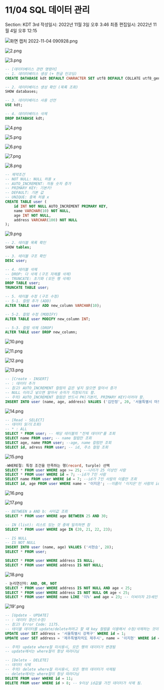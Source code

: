# 11/04 SQL 데이터 관리

Section: KDT 3rd
작성일시: 2022년 11월 3일 오후 3:46
최종 편집일시: 2022년 11월 4일 오후 12:15

![화면 캡처 2022-11-04 090928.png](1104/%25ED%2599%2594%25EB%25A9%25B4_%25EC%25BA%25A1%25EC%25B2%2598_2022-11-04_090928.png)

![2.png](1104/2.png)

![3.png](1104/3.png)

```sql
-- [데이터베이스 관련 명령어]
-- 1. 데이터베이스 생성 (+ 한글 인코딩)
CREATE DATABASE kdt DEFAULT CHARACTER SET utf8 DEFAULT COLLATE utf8_general_ci;

-- 2. 데이터베이스 생성 확인 (목록 조회)
SHOW databases;

-- 3. 데이터베이스 사용 선언
USE kdt;

-- 4. 데이터베이스 삭제
DROP DATABASE kdt;
```

![4.png](1104/4.png)

![5.png](1104/5.png)

![6.png](1104/6.png)

![7.png](1104/7.png)

![8.png](1104/8.png)

```sql
-- 제약조건
-- NOT NULL: NULL 허용 x
-- AUTO_INCREMENT: 자동 숫자 증가
-- PRIMARY KEY: 기본키!
-- DEFAULT: 기본 값
-- UNIQUE: 중복 허용 x
CREATE TABLE user (
    id INT NOT NULL AUTO_INCREMENT PRIMARY KEY,
    name VARCHAR(10) NOT NULL,
    age INT NOT NULL,
    address VARCHAR(100) NOT NULL
);
```

![9.png](1104/9.png)

```sql
-- 2. 테이블 목록 확인
SHOW tables;

-- 3. 테이블 구조 확인
DESC user;

-- 4. 테이블 삭제
-- DROP: 다 삭제 (구조 자체를 삭제)
-- TRUNCATE: 초기화 (모든 행 삭제)
DROP TABLE user;
TRUNCATE TABLE user;

-- 5. 테이블 수정 (구조 수정)
-- 5-1. 칼럼 추가 (ADD)
ALTER TABLE user ADD new_column VARCHAR(10);

-- 5-2. 칼럼 수정 (MODIFY)
ALTER TABLE user MODIFY new_column INT;

-- 5-3. 칼럼 삭제 (DROP)
ALTER TABLE user DROP new_column;
```

![10.png](1104/10.png)

![11.png](1104/11.png)

![12.png](1104/12.png)

![13.png](1104/13.png)

```sql
-- [Create - INSERT]
-- : 데이터 추가
-- 참고) AUTO_INCREMENT 컬럼의 값은 넣지 않으면 알아서 증가
-- NULL 이라고 넣으면 알아서 숫자가 지정되기도 함.
-- 주의) AUTO_INCREMENT 컬럼은 반드시 PK(기본키, PRIMARY KEY)이어야 함.
INSERT INTO user (name, age, address) VALUES ('김민정', 20, '서울특별시 마포구');
```

![14.png](1104/14.png)

```sql
-- [Read - SELECT]
-- 데이터 읽기(조회)
-- * : ALL
SELECT * FROM user; -- 해당 테이블의 "전체 데이터"를 조회
SELECT name FROM user; -- name 컬럼만 조회
SELECT age, name FROM user; --age, name 칼럼만 조회
SELECT id, adress FROM user; -- id, 주소 컬럼 조회
```

![15.png](1104/15.png)

```sql
-WHERE절: 특정 조건을 만족하는 행(record, turple) 선택
SELECT * FROM user WHERE age >= 25; --나이가 25 이상인 사람
SELECT * FROM user WHERE id = 7; --id가 7인 사람
SELECT name FROM user WHERE id = 7; --id가 7인 사람의 이름만 조회
SELECT id, age FROM user WHERE name = '이지은'; --이름이 '이지은'인 사람의 id와 age를 조회
```

![16.png](1104/16.png)

![17.png](1104/17.png)

```sql
-- BETWEEN a AND b: 사이값 조회
SELECT * FROM user WHERE age BETWEEN 25 AND 30;

-- IN (list): 리스트 있는 것 중에 일치하면 참
SELECT * FROM user WHERE age IN (20, 21, 22, 23);

-- IS NULL
-- IS NOT NULL
INSERT INTO user (name, age) VALUES ('서현승', 28);
SELECT * FROM user;

SELECT * FROM user WHERE address IS NULL;
SELECT * FROM user WHERE address IS NOT NULL;
```

![18.png](1104/18.png)

```sql
- 논리연산자: AND, OR, NOT
SELECT * FROM user WHERE address IS NOT NULL AND age < 25;
SELECT * FROM user WHERE address IS NOT NULL OR age < 25;
SELECT * FROM user WHERE name LIKE '이%' and age = 23; -- 이씨이자 23세인 사람
```

![19'.png](1104/19.png)

```sql
-- [Update - UPDATE]
-- : 데이터 갱신(수정)
-- 참고) Error Code: 1175.
-- 테이블 데이터를 update/delete하려고 할 때 key 컬럼을 이용해서 수정/삭제하는 것이 바람직
UPDATE user SET address = '서울특별시 강북구' WHERE id = 1;
UPDATE user SET address = '제주특별자치도 제주시', name = '이지현' WHERE id = 2;

-- 주의) update where절 미사용시, 모든 행의 데이터가 변경됨
-- update에서는 where절이 항상 따라다님
```

```sql
-- [Delete - DELETE]
-- 데이터 삭제
-- 주의) delete where절 미사용시, 모든 행의 데이터가 삭제됨
-- delete에서는 where절이 항상 따라다님
DELETE FROM user WHERE id = 11;
DELETE FROM user WHERE id > 8; -- 9이상 id값을 가진 데이터가 삭제 됨.
```
